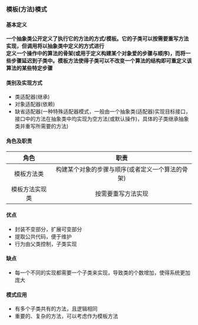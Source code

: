 ### 模板(方法)模式
#### 基本定义
**一个抽象类公开定义了执行它的方法的方式/模板。它的子类可以按需要重写方法实现，但调用将以抽象类中定义的方式进行**  
**定义一个操作中的算法的骨架(或用于定义构建某个对象爱的步骤与顺序)，而将一些步骤延迟到子类中。模板方法使得子类可以不改变一个算法的结构即可重定义该算法的某些特定步骤**  
#### 类别及实现方式
- 类适配器(继承)
- 对象适配器(依赖)
- 缺省适配器(一种特殊适配器模式，一般由一个抽象类(适配器)实现目标接口，接口中的方法在抽象类中均实现为空方法(或默认操作)，具体的子类继承抽象类并重写所需要的方法)
#### 角色及职责
角色 | 职责
:---:|:---:
模板方法类 | 构建某个对象的步骤与顺序(或者定义一个算法的骨架)
模板方法实现类 | 按需要重写方法实现
#### 优点
- 封装不变部分，扩展可变部分
- 提取公共代码，便于维护
- 行为由父类控制，子类实现
#### 缺点
- 每一个不同的实现都需要一个子类来实现，导致类的个数增加，使得系统更加庞大
#### 模式应用
- 有多个子类共有的方法，且逻辑相同
- 重要的、复杂的方法，可以考虑作为模板方法
